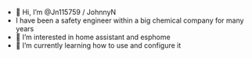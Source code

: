 - 👋 Hi, I’m @Jn115759 / JohnnyN
- I have been a safety engineer within a big chemical company for many years
- 👀 I’m interested in home assistant and esphome
- 🌱 I’m currently learning how to use and configure it



<!---
Jn115759/Jn115759 is a ✨ special ✨ repository because its `README.md` (this file) appears on your GitHub profile.
You can click the Preview link to take a look at your changes.
--->
